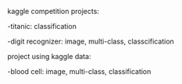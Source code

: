 kaggle competition projects:

-titanic: classification

-digit recognizer: image, multi-class, classcification

 

project using kaggle data:

-blood cell: image, multi-class, classification
